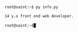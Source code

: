 ```sh

root@saint:~$ py info.py

14 y.o front end web developer.
             
root@saint:~$█
```

<!---
sssain/sssain is a ✨ special ✨ repository because its `README.md` (this file) appears on your GitHub profile.
You can click the Preview link to take a look at your changes.
--->
